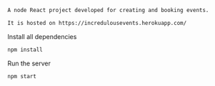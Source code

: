 
```sh
A node React project developed for creating and booking events.
```
```sh
It is hosted on https://incredulousevents.herokuapp.com/
```

Install all dependencies
```sh
npm install
```

Run the server
```sh
npm start
```